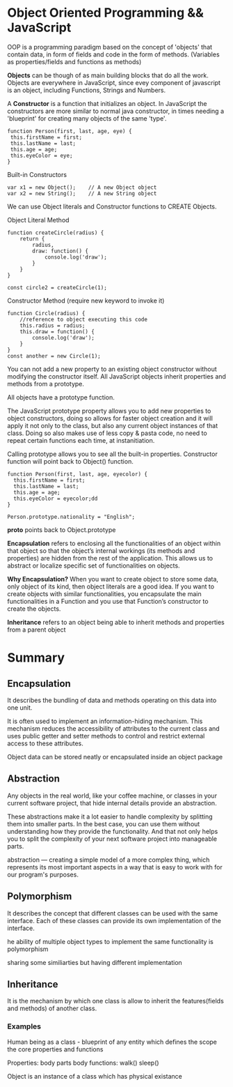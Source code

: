 # Object Oriented Programming && JavaScript

OOP is a programming paradigm based on the concept of 'objects' that contain data, in form of  fields and code in the form of methods.
(Variables as properties/fields and functions as methods)

**Objects** can be though of as main building blocks that do all the work. Objects are everywhere in JavaScript, since evey component of javascript is an object, including Functions, Strings and Numbers. 

A **Constructor** is a function that initializes an object. In JavaScript the constructors are more similar to normal java constructor, in times needing a 'blueprint' for creating many objects of the same 'type'.

 ```
 function Person(first, last, age, eye) {
  this.firstName = first;
  this.lastName = last;
  this.age = age;
  this.eyeColor = eye;
}
```

Built-in Constructors 
```
var x1 = new Object();    // A new Object object
var x2 = new String();    // A new String object
```


We can use Object literals and Constructor functions to CREATE Objects. 

Object Literal Method
```
function createCircle(radius) {
    return {
        radius,
        draw: function() {
            console.log('draw');
        }
    }
}

const circle2 = createCircle(1);
```

Constructor Method (require new keyword to invoke it)
```
function Circle(radius) {
    //reference to object executing this code
    this.radius = radius;
    this.draw = function() {
        console.log('draw');
    }
}
const another = new Circle(1);
```

You can not add a new property to an existing object constructor without modifying the constructor itself. All JavaScript objects inherit properties and methods from a prototype.

All objects have a prototype function. 

The JavaScript prototype property allows you to add new properties to object constructors, doing so allows for faster object creation and it will apply it not only to the class, but also any current object instances of that class. Doing so also makes use of less copy & pasta code, no need to repeat certain functions each time, at instanitiation. 


Calling prototype allows you to see all the built-in properties. Constructor function will point back to Object() function. 

```
function Person(first, last, age, eyecolor) {
  this.firstName = first;
  this.lastName = last;
  this.age = age;
  this.eyeColor = eyecolor;dd
}

Person.prototype.nationality = "English";
```

__proto__ points back to Object.prototype

**Encapsulation** refers to enclosing all the functionalities of an object within that object so that the object’s internal workings (its methods and properties) are hidden from the rest of the application. This allows us to abstract or localize specific set of functionalities on objects.



**Why Encapsulation?** 
When you want to create object to store some data, only object of its kind, then object literals are a good idea. 
If you want to create objects with similar functionalities, you encapsulate the main functionalities in a Function and you use that Function’s constructor to create the objects. 


**Inheritance** refers to an object being able to inherit methods and properties from a parent object



# Summary
## Encapsulation
It describes the bundling of data and methods operating on this data into one unit.

It is often used to implement an information-hiding mechanism. This mechanism reduces the accessibility of attributes to the current class and uses public getter and setter methods to control and restrict external access to these attributes. 

Object data can be stored neatly or encapsulated inside an object package

## Abstraction

Any objects in the real world, like your coffee machine, or classes in your current software project, that hide internal details provide an abstraction.

These abstractions make it a lot easier to handle complexity by splitting them into smaller parts. In the best case, you can use them without understanding how they provide the functionality. And that not only helps you to split the complexity of your next software project into manageable parts.

 abstraction — creating a simple model of a more complex thing, which represents its most important aspects in a way that is easy to work with for our program's purposes.

## Polymorphism 

It describes the concept that different classes can be used with the same interface. Each of these classes can provide its own implementation of the interface.

he ability of multiple object types to implement the same functionality is polymorphism

sharing some similiarties but having different implementation

## Inheritance 
 It is the mechanism  by which one class is allow to inherit the features(fields and methods) of another class.

### Examples

Human being as a class - blueprint of any entity which defines the scope the core properties and functions

Properties: body parts
body functions: walk() sleep()

Object is an instance of a class which has physical existance 




